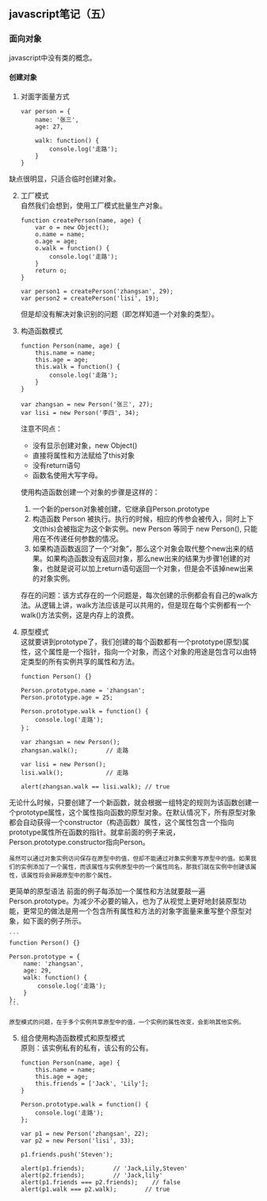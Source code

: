 ## javascript笔记（五）

### 面向对象
javascript中没有类的概念。
#### 创建对象
1. 对面字面量方式

	```
	var person = {
	    name: '张三',
	    age: 27,
	
	    walk: function() {
	        console.log('走路');
	    }
	}
	```
缺点很明显，只适合临时创建对象。  

2. 工厂模式  
自然我们会想到，使用工厂模式批量生产对象。

	```
	function createPerson(name, age) {
	    var o = new Object();
	    o.name = name;
	    o.age = age;
	    o.walk = function() {
	        console.log('走路');
	    }
	    return o;
	}
	
	var person1 = createPerson('zhangsan', 29);
	var person2 = createPerson('lisi', 19);
	```
	但是却没有解决对象识别的问题（即怎样知道一个对象的类型）。
	
3. 构造函数模式  

	```
	function Person(name, age) {
	    this.name = name;
	    this.age = age;
	    this.walk = function() {
	        console.log('走路');
	    }
	}
	
	var zhangsan = new Person('张三', 27);
	var lisi = new Person('李四', 34);
	```

	注意不同点：  
	- 没有显示创建对象，new Object()
	- 直接将属性和方法赋给了this对象
	- 没有return语句
   - 函数名使用大写字母。  

   使用构造函数创建一个对象的步骤是这样的：  
   
   1. 一个新的person对象被创建，它继承自Person.prototype  
	2. 构造函数 Person 被执行。执行的时候，相应的传参会被传入，同时上下文(this)会被指定为这个新实例。new Person 等同于 new Person(), 只能用在不传递任何参数的情况。
	3. 如果构造函数返回了一个“对象”，那么这个对象会取代整个new出来的结果。如果构造函数没有返回对象，那么new出来的结果为步骤1创建的对象，也就是说可以加上return语句返回一个对象，但是会不该掉new出来的对象实例。  

	存在的问题：该方式存在的一个问题是，每次创建的示例都会有自己的walk方法。从逻辑上讲，walk方法应该是可以共用的，但是现在每个实例都有一个walk()方法实例，这是内存上的浪费。  
	
4. 原型模式  
这就要讲到prototype了，我们创建的每个函数都有一个prototype(原型)属性，这个属性是一个指针，指向一个对象，而这个对象的用途是包含可以由特定类型的所有实例共享的属性和方法。  


	```
	function Person() {}

	Person.prototype.name = 'zhangsan';
	Person.prototype.age = 25;
	
	Person.prototype.walk = function() {
	    console.log('走路');
	}；
	
	var zhangsan = new Person();
	zhangsan.walk();        // 走路
	
	var lisi = new Person();
	lisi.walk();            // 走路
	
	alert(zhangsan.walk == lisi.walk); // true
	```
无论什么时候，只要创建了一个新函数，就会根据一组特定的规则为该函数创建一个prototype属性，这个属性指向函数的原型对象。在默认情况下，所有原型对象都会自动获得一个constructor（构造函数）属性，这个属性包含一个指向prototype属性所在函数的指针。就拿前面的例子来说，Person.prototype.constructor指向Person。  

	虽然可以通过对象实例访问保存在原型中的值，但却不能通过对象实例重写原型中的值。如果我们的实例添加了一个属性，而该属性与实例原型中的一个属性同名，那我们就在实例中创建该属性，该属性将会屏蔽原型中的那个属性。  

   更简单的原型语法
前面的例子每添加一个属性和方法就要敲一遍Person.prototype。为减少不必要的输入，也为了从视觉上更好地封装原型功能，更常见的做法是用一个包含所有属性和方法的对象字面量来重写整个原型对象，如下面的例子所示。
	
	```
	function Person() {}
	
	Person.prototype = {
	    name: 'zhangsan',
	    age: 29,
	    walk: function() {
	        console.log('走路');
	    }
	}; 
	``` 
	
	原型模式的问题，在于多个实例共享原型中的值，一个实例的属性改变，会影响其他实例。  
	
5. 组合使用构造函数模式和原型模式  
原则：该实例私有的私有，该公有的公有。
	
	```
	function Person(name, age) {
	    this.name = name;
	    this.age = age;
	    this.friends = ['Jack', 'Lily'];
	}
	
	Person.prototype.walk = function() {
	    console.log('走路');
	};
	
	var p1 = new Person('zhangsan', 22);
	var p2 = new Person('lisi', 33);
	
	p1.friends.push('Steven');
	
	alert(p1.friends);        // 'Jack,Lily,Steven'
	alert(p2.friends);        // 'Jack,lily'
	alert(p1.friends === p2.friends);    // false
	alert(p1.walk === p2.walk);        // true
	```
	
	